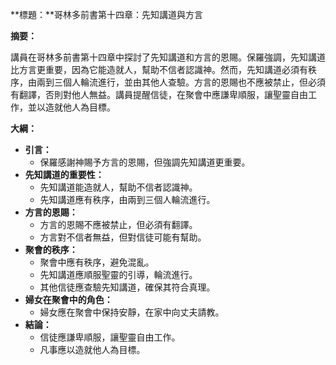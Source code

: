 **標題：**哥林多前書第十四章：先知講道與方言

**摘要：**

講員在哥林多前書第十四章中探討了先知講道和方言的恩賜。保羅強調，先知講道比方言更重要，因為它能造就人，幫助不信者認識神。然而，先知講道必須有秩序，由兩到三個人輪流進行，並由其他人查驗。方言的恩賜也不應被禁止，但必須有翻譯，否則對他人無益。講員提醒信徒，在聚會中應謙卑順服，讓聖靈自由工作，並以造就他人為目標。

**大綱：**

* **引言：**
    * 保羅感謝神賜予方言的恩賜，但強調先知講道更重要。
* **先知講道的重要性：**
    * 先知講道能造就人，幫助不信者認識神。
    * 先知講道應有秩序，由兩到三個人輪流進行。
* **方言的恩賜：**
    * 方言的恩賜不應被禁止，但必須有翻譯。
    * 方言對不信者無益，但對信徒可能有幫助。
* **聚會的秩序：**
    * 聚會中應有秩序，避免混亂。
    * 先知講道應順服聖靈的引導，輪流進行。
    * 其他信徒應查驗先知講道，確保其符合真理。
* **婦女在聚會中的角色：**
    * 婦女應在聚會中保持安靜，在家中向丈夫請教。
* **結論：**
    * 信徒應謙卑順服，讓聖靈自由工作。
    * 凡事應以造就他人為目標。